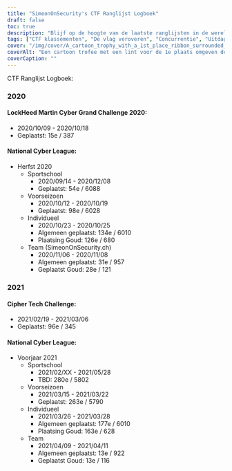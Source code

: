```yaml
---
title: "SimeonOnSecurity's CTF Ranglijst Logboek"
draft: false
toc: true
description: "Blijf op de hoogte van de laatste ranglijsten in de wereld van CTF's en uitdagingen met SimeonOnSecurity's CTF Rankings Log."
tags: ["CTF klassementen", "De vlag veroveren", "Concurrentie", "Uitdagingen", "LockHeed Martin Cyber Grand Challenge", "Nationale Cyber Liga", "Cipher Tech Challenge", "Prestaties", "Plaatsing", "Team", "Individueel", "2020", "2021", "Cyberbeveiliging", "Cyberverdediging", "CTF Gebeurtenissen", "Hacking wedstrijden", "Informatiebeveiliging", "Veiligheidsonderzoek"]
cover: "/img/cover/A_cartoon_trophy_with_a_1st_place_ribbon_surrounded_by_comp.png"
coverAlt: "Een cartoon trofee met een lint voor de 1e plaats omgeven door computerschermen en cybersecurity symbolen zoals een hangslot, schild en slot en sleutel symbolen."
coverCaption: ""
---
```

 CTF Ranglijst Logboek:
### 2020
#### LockHeed Martin Cyber Grand Challenge 2020:
- 2020/10/09 - 2020/10/18
- Geplaatst: 15e / 387
#### National Cyber League:
- Herfst 2020
	- Sportschool
		- 2020/09/14 - 2020/12/08
		- Geplaatst: 54e / 6088
	- Voorseizoen
		- 2020/10/12 - 2020/10/19
		- Geplaatst: 98e / 6028
	- Individueel
		- 2020/10/23 - 2020/10/25
		- Algemeen geplaatst: 134e / 6010
		- Plaatsing Goud: 126e / 680
	- Team (SimeonOnSecurity.ch)
		- 2020/11/06 - 2020/11/08
		- Algemeen geplaatst: 31e / 957
		- Geplaatst Goud: 28e / 121
### 2021
#### Cipher Tech Challenge:
- 2021/02/19 - 2021/03/06
- Geplaatst: 96e / 345
#### National Cyber League:
- Voorjaar 2021
	- Sportschool
		- 2021/02/XX - 2021/05/28
		- TBD: 280e / 5802
	- Voorseizoen
		- 2021/03/15 - 2021/03/22
		- Geplaatst: 263e / 5790
	- Individueel
		- 2021/03/26 - 2021/03/28
		- Algemeen geplaatst: 177e / 6010
		- Plaatsing Goud: 163e / 628
	- Team
		- 2021/04/09 - 2021/04/11
		- Algemeen geplaatst: 13e / 922
		- Geplaatst Goud: 13e / 116
